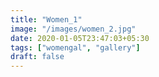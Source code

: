 ```yaml
---
title: "Women_1"
image: "/images/women_2.jpg"
date: 2020-01-05T23:47:03+05:30
tags: ["womengal", "gallery"]
draft: false
---
```


